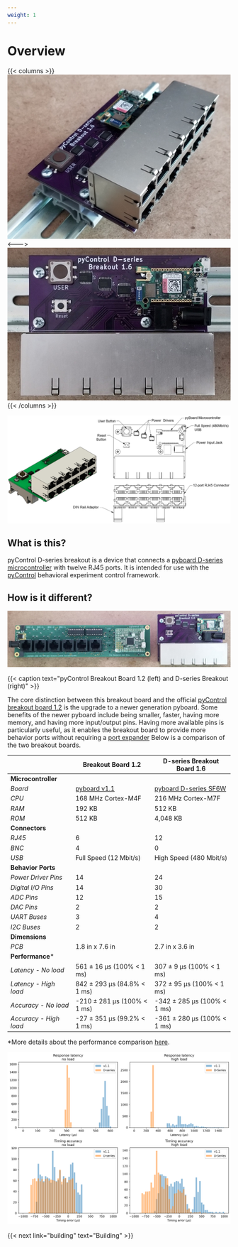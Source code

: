 ```yaml
---
weight: 1
---
```

# Overview


{{< columns >}} <!-- begin columns block -->
![](overview/board_iso.jpg)
<--->
![](overview/board_top.jpeg)
{{< /columns >}}

![](overview/diagram.png)


## What is this?

pyControl D-series breakout is a device that connects a [pyboard D-series microcontroller](https://pybd.io/hw/pybd_sfxw.html)  with twelve RJ45 ports. 
It is intended for use with the [pyControl](https://pycontrol.readthedocs.io/en/latest/) behavioral experiment control framework.

## How is it different?

![](overview/side_by_side.jpeg)

{{< caption text="pyControl Breakout Board 1.2 (left) and D-series Breakout (right)" >}}

The core distinction between this breakout board and the official [pyControl breakout board 1.2](https://pycontrol.readthedocs.io/en/latest/user-guide/hardware/#breakout-board-12) is the upgrade to a newer generation pyboard. 
Some benefits of the newer pyboard include being smaller, faster, having more memory, and having more input/output pins.
Having more available pins is particularly useful, as it enables the breakout board to provide more behavior ports without requiring a [port expander](https://pycontrol.readthedocs.io/en/latest/user-guide/hardware/#port-expander) Below is a comparison of the two breakout boards.

|                        | Breakout Board 1.2                                                | D-series Breakout Board 1.6                                                    |
|------------------------|-------------------------------------------------------------------|--------------------------------------------------------------------------------|
| **Microcontroller**    |                                                                   |                                                                                |
|    *Board*             | [pyboard v1.1](https://store.micropython.org/product/PYBv1.1#)    | [pyboard D-series SF6W](https://store.micropython.org/product/PYBD-SF6-W4F2)   |
|    *CPU*               | 168 MHz Cortex-M4F                                                | 216 MHz Cortex-M7F                                                             |
|    *RAM*               | 192 KB                                                            | 512 KB                                                                         |
|    *ROM*               | 512 KB                                                            | 4,048 KB                                                                       |
| **Connectors**         |                                                                   |                                                                                |
|    *RJ45*              | 6                                                                 | 12                                                                             |
|    *BNC*               | 4                                                                 | 0                                                                              |
|    *USB*               | Full Speed (12 Mbit/s)                                            | High Speed (480 Mbit/s)                                                        |
| **Behavior Ports**     |                                                                   |                                                                                |
|    *Power Driver Pins* | 14                                                                | 24                                                                             |
|    *Digital I/O Pins*  | 14                                                                | 30                                                                             |
|    *ADC Pins*          | 12                                                                | 15                                                                             |
|    *DAC Pins*          | 2                                                                 | 2                                                                              |
|    *UART Buses*        | 3                                                                 | 4                                                                              |
|    *I2C Buses*         | 2                                                                 | 2                                                                              |
| **Dimensions**         |                                                                   |                                                                                |
|    *PCB*               | 1.8 in x 7.6 in                                                   | 2.7 in x 3.6 in                                                                |
| **Performance***        |                                                                   |                                                                                |
| *Latency - No load*    | 561 ± 16 µs (100% < 1 ms)                                         | 307 ± 9 µs (100% < 1 ms)                                                       |
| *Latency - High load*  | 842 ± 293 µs (84.8% < 1 ms)                                       | 372 ± 95 µs (100% < 1 ms)                                                      |
| *Accuracy - No load*   | -210 ± 281 µs (100% < 1 ms)                                       | -342 ± 285 µs (100% < 1 ms)                                                    |
| *Accuracy - High load* | -27 ± 351 µs (99.2% < 1 ms)                                       | -361 ± 280 µs (100% < 1 ms)                                                    |

*More details about the performance comparison [here](https://github.com/Karpova-Lab/pyControl-D-Series-Breakout/tree/master/benchmarking).

![](overview/timing_comparison.png)


{{< next link="building" text="Building" >}}